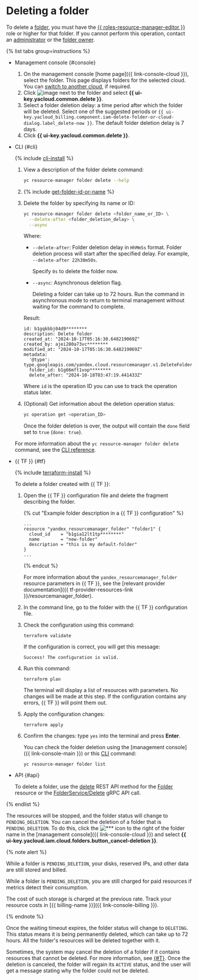 # Deleting a folder

To delete a [folder](../../concepts/resources-hierarchy.md#folder), you must have the [{{ roles-resource-manager-editor }}](../../security/index.md#resource-manager-editor) role or higher for that folder. If you cannot perform this operation, contact an [administrator](../../../iam/roles-reference.md#admin) or the [folder owner](../../concepts/resources-hierarchy.md#owner).

{% list tabs group=instructions %}

- Management console {#console}

  1. On the management console [home page]({{ link-console-cloud }}), select the folder. This page displays folders for the selected cloud. You can [switch to another cloud](../cloud/switch-cloud.md), if required.
  1. Click ![image](../../../_assets/console-icons/ellipsis.svg) next to the folder and select **{{ ui-key.yacloud.common.delete }}**.
  1. Select a folder deletion delay: a time period after which the folder will be deleted. Select one of the suggested periods or `{{ ui-key.yacloud_billing.component.iam-delete-folder-or-cloud-dialog.label_delete-now }}`. The default folder deletion delay is 7 days.
  1. Click **{{ ui-key.yacloud.common.delete }}**.

- CLI {#cli}

  {% include [cli-install](../../../_includes/cli-install.md) %}

  1. View a description of the folder delete command:

      ```bash
      yc resource-manager folder delete --help
      ```

  1. {% include [get-folder-id-or-name](../../../_includes/resource-manager/get-folder-id-or-name.md) %}

  1. Delete the folder by specifying its name or ID:

      ```bash
      yc resource-manager folder delete <folder_name_or_ID> \
        --delete-after <folder_deletion_delay> \
        --async
      ```

      Where:

      * `--delete-after`: Folder deletion delay in `HhMmSs` format. Folder deletion process will start after the specified delay. For example, `--delete-after 22h30m50s`.

          Specify `0s` to delete the folder now.
      * `--async`: Asynchronous deletion flag.
      
          Deleting a folder can take up to 72 hours. Run the command in asynchronous mode to return to terminal management without waiting for the command to complete.

      Result:

      ```text
      id: b1gqkbbj04d9********
      description: Delete folder
      created_at: "2024-10-17T05:16:30.648219069Z"
      created_by: ajei280a73vc********
      modified_at: "2024-10-17T05:16:30.648219069Z"
      metadata:
        '@type': type.googleapis.com/yandex.cloud.resourcemanager.v1.DeleteFolderMetadata
        folder_id: b1g66mft1vop********
        delete_after: "2024-10-18T03:47:19.441433Z"
      ```

      Where `id` is the operation ID you can use to track the operation status later.

  1. (Optional) Get information about the deletion operation status:

      ```bash
      yc operation get <operation_ID>
      ```

      Once the folder deletion is over, the output will contain the `done` field set to `true` (`done: true`).

  For more information about the `yc resource-manager folder delete` command, see the [CLI reference](../../../cli/cli-ref/managed-services/resource-manager/folder/delete.md).

- {{ TF }} {#tf}

  {% include [terraform-install](../../../_includes/terraform-install.md) %}

  To delete a folder created with {{ TF }}:

  1. Open the {{ TF }} configuration file and delete the fragment describing the folder.

      {% cut "Example folder description in a {{ TF }} configuration" %}

      ```hcl
      ...
      resource "yandex_resourcemanager_folder" "folder1" {
        cloud_id    = "b1gia12lt1tp********"
        name        = "new-folder"
        description = "this is my default-folder"
      }
      ...
      ```

      {% endcut %}

      For more information about the `yandex_resourcemanager_folder` resource parameters in {{ TF }}, see the [relevant provider documentation]({{ tf-provider-resources-link }}/resourcemanager_folder).

  1. In the command line, go to the folder with the {{ TF }} configuration file.

  1. Check the configuration using this command:

      ```
      terraform validate
      ```

      If the configuration is correct, you will get this message:

      ```
      Success! The configuration is valid.
      ```

  1. Run this command:

      ```
      terraform plan
      ```

      The terminal will display a list of resources with parameters. No changes will be made at this step. If the configuration contains any errors, {{ TF }} will point them out.

  1. Apply the configuration changes:

      ```
      terraform apply
      ```

  1. Confirm the changes: type `yes` into the terminal and press **Enter**.

      You can check the folder deletion using the [management console]({{ link-console-main }}) or this [CLI](../../../cli/quickstart.md) command:

      ```
      yc resource-manager folder list
      ```

- API {#api}

  To delete a folder, use the [delete](../../api-ref/Folder/delete.md) REST API method for the [Folder](../../api-ref/Folder/index.md) resource or the [FolderService/Delete](../../api-ref/grpc/Folder/delete.md) gRPC API call.

{% endlist %}

The resources will be stopped, and the folder status will change to `PENDING_DELETION`. You can cancel the deletion of a folder that is `PENDING_DELETION`. To do this, click the ![***](../../../_assets/console-icons/ellipsis.svg) icon to the right of the folder name in the [management console]({{ link-console-cloud }}) and select **{{ ui-key.yacloud.iam.cloud.folders.button_cancel-deletion }}**.

{% note alert %}

While a folder is `PENDING_DELETION`, your disks, reserved IPs, and other data are still stored and billed. 

While a folder is `PENDING_DELETION`, you are still charged for paid resources if metrics detect their consumption.

The cost of such storage is charged at the previous rate. Track your resource costs in [{{ billing-name }}]({{ link-console-billing }}).

{% endnote %}

Once the waiting timeout expires, the folder status will change to `DELETING`. This status means it is being permanently deleted, which can take up to 72 hours. All the folder's resources will be deleted together with it.

Sometimes, the system may cancel the deletion of a folder if it contains resources that cannot be deleted. For more information, see [{#T}](../../concepts/resources-hierarchy.md#inability-to-delete). Once the deletion is canceled, the folder will regain its `ACTIVE` status, and the user will get a message stating why the folder could not be deleted.